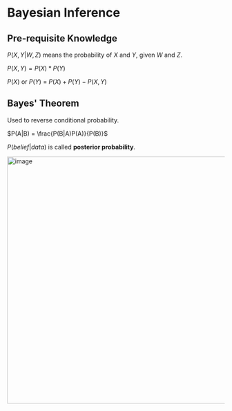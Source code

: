 # Bayesian Inference

## Pre-requisite Knowledge

$P(X,Y|W,Z)$ means the probability of $X$ and $Y$, given $W$ and $Z$.

$P(X,Y) = P(X) * P(Y)$

$P(X)$ or $P(Y)$ = $P(X) + P(Y) - P(X,Y)$

## Bayes' Theorem

Used to reverse conditional probability.

$P(A|B) = \frac{P(B|A)P(A)}{P(B)}$

$P(belief|data)$ is called **posterior probability**.

<img width="571" alt="image" src="https://github.com/user-attachments/assets/f39d3034-a91e-4e83-8f94-1840f49435c5" />
